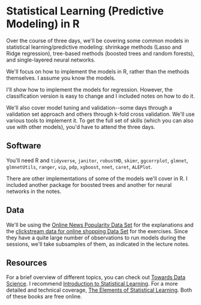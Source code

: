 # Statistical Learning (Predictive Modeling) in R

Over the course of three days, we'll be covering some common models in statistical learning/predictive modeling: shrinkage methods (Lasso and Ridge regression), tree-based methods (boosted trees and random forests), and single-layered neural networks. 

We'll focus on how to implement the models in R, rather than the methods themselves. I assume you know the models.

I'll show how to implement the models for regression. However, the classification version is easy to change and I included notes on how to do it.

We'll also cover model tuning and validation--some days through a validation set approach and others through k-fold cross validation. We'll use various tools to implement it. To get the full set of skills (which you can also use with other models), you'd have to attend the three days.

## Software

You'll need R and `tidyverse`, `janitor`, `robustHD`, `skimr`, `ggcorrplot`, `glmnet`, `glmnetUtils`, `ranger`, `vip`, `pdp`, `xgboost`, `nnet`, `caret`, `ALEPlot`.

There are other implementations of some of the models we'll cover in R. I included another package for boosted trees and another for neural networks in the notes.

## Data

We'll be using the [Online News Popularity Data Set](https://archive.ics.uci.edu/ml/datasets/Online+News+Popularity) for the explanations and the [clickstream data for online shopping Data Set](https://archive.ics.uci.edu/ml/datasets/clickstream+data+for+online+shopping) for the exercises. Since they have a quite large number of observations to run models during the sessions, we'll take subsamples of them, as indicated in the lecture notes.

## Resources

For a brief overview of different topics, you can check out [Towards Data Science](https://towardsdatascience.com/). I recommend [Introduction to Statistical Learning](http://faculty.marshall.usc.edu/gareth-james/ISL/). For a more detailed and technical coverage, [The Elements of Statistical Learning](https://web.stanford.edu/~hastie/ElemStatLearn/). Both of these books are free online.
